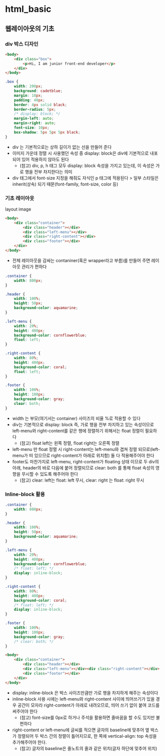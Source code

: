 # html_basic

## 웹레이아웃의 기초
### div 박스 디자인
```html
<body>
    <div class="box">
        <p>Hi, I am junior front-end developer</p>
    </div>
</body>
```
```css
.box {
    width: 200px;
    background: cadetblue;
    margin: 10px;
    padding: 40px;
    border: 4px solid black;
    border-radius: 5px;
    /* display: block; */
    margin-left: auto;
    margin-right: auto;
    font-size: 10px;
    box-shadow: 5px 5px 5px black;
}
```
- div 는 기본적으로는 상하 길이가 없는 선을 만들어 준다
- 이미지 가운데 정렬 시 사용했던 속성 중 display: block은 div에 기본적으로 내포되어 있어 적용하지 않아도 된다
    - (참고) div, p, h 태그 모두 display: block 속성을 가지고 있는데, 이 속성은 가로 행을 전부 차지한다는 의미
- div 태그에서 font-size 지정을 해줘도 자식인 p 태그에 적용된다 > 일부 스타일은 inherit(상속) 되기 때문(font-family, font-size, color 등)


### 기초 레이아웃
layout image
```html
<body>
    <div class="container">
        <div class="header"></div>
        <div class="left-menu"></div>
        <div class="right-content"></div>
        <div class="footer"></div>
    </div>
</body>
```
- 전체 레이아웃을 감싸는 contaniner(혹은 wrapper라고 부름)를 만들어 주면 레이아웃 관리가 편하다

```css
.container {
    width: 800px;
}

.header {
    width: 100%;
    height: 50px;
    background-color: aquamarine;
}

.left-menu {
    width: 20%;
    height: 400px;
    background-color: cornflowerblue;
    float: left;
}

.right-content {
    width: 80%;
    height: 400px;
    background-color: coral;
    float: left;
}

.footer {
    width: 100%;
    height: 100px;
    background-color: gray;
    clear: both;
}
```
- width 는 부모(여기서는 container) 사이즈의 비율 %로 적용할 수 있다
- div는 기본적으로 display: block 즉, 가로 행을 전부 차지하고 있는 속성이므로 left-menu와 right-content를 같은 행에 정렬하기 위해서는 float 정렬이 필요하다
    - (참고) float left는 왼쪽 정렬, float right는 오른쪽 정렬
- left-menu 만 float 정렬 시 right-content는 left-menu와 겹쳐 정렬 되므로(left-menu가 떠 있으므로 right-content가 아래로 위치함) 둘 다 적용해주어야 한다
- footer도 마찬가지로 left-menu, right-content가 floating 상태 이므로 두 div의 아래, header의 바로 다음에 붙어 정렬되므로 clear: both 를 통해 float 속성의 영향을 무시할 수 있도록 해주어야 한다
    - (참고) clear: left는 float: left 무시, clear: right 는 float: right 무시


### Inline-block 활용
```css
.container {
    width: 800px;
}

.header {
    width: 100%;
    height: 50px;
    background-color: aquamarine;
}

.left-menu {
    width: 20%;
    height: 400px;
    background-color: cornflowerblue;
    /* float: left; */
    display: inline-block;
}

.right-content {
    width: 80%;
    height: 400px;
    background-color: coral;
    /* float: left; */
    display: inline-block;
}

.footer {
    width: 100%;
    height: 100px;
    background-color: gray;
    /* clear: both; */
}
```
```html
<body>
    <div class="container">
        <div class="header"></div>
        <div class="left-menu"></div><div class="right-content"></div>
        <div class="footer"></div>
    </div>
</body>
```
- display: inline-block 은 박스 사이즈만큼만 가로 행을 차지하게 해주는 속성이다
- inline-block 사용 시에는 left-menu와 right-content 사이에 띄어쓰기가 있을 경우 공간이 모자라 right-content가 아래로 내려오므로, 띄어 쓰기 없이 붙여 코드를 써주어야 한다
    - (참고) font-size를 0px로 하거나 주석을 활용하면 줄바꿈을 할 수도 있지만 불편하다
- right-content or left-menu에 글씨를 적으면 글자의 baseline에 맞추어 옆 박스가 정렬되어 두 박스 간의 정렬이 틀어지므로, 한 쪽에 vertical-align: top 속성을 추가해주어야 한다.
    - (참고) 글자의 baseline은 줄노트의 줄과 같은 위치(글자 하단에 맞추어 위치)


